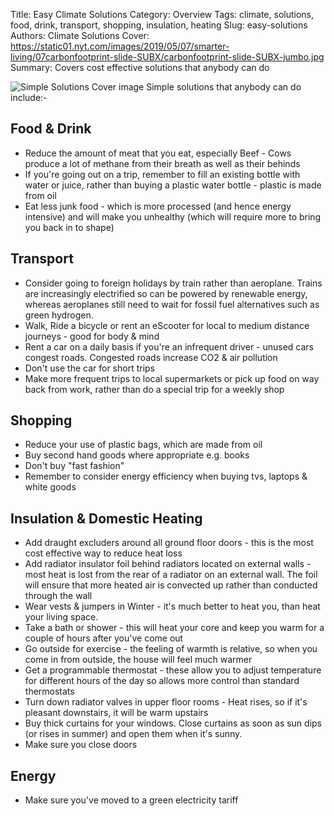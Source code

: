 Title: Easy Climate Solutions
Category: Overview
Tags: climate, solutions, food, drink, transport, shopping, insulation, heating
Slug: easy-solutions
Authors: Climate Solutions
Cover: https://static01.nyt.com/images/2019/05/07/smarter-living/07carbonfootprint-slide-SUBX/carbonfootprint-slide-SUBX-jumbo.jpg
Summary: Covers cost effective solutions that anybody can do

![Simple Solutions Cover image](https://static01.nyt.com/images/2019/05/07/smarter-living/07carbonfootprint-slide-SUBX/carbonfootprint-slide-SUBX-jumbo.jpg)
Simple solutions that anybody can do include:-

## Food & Drink
* Reduce the amount of meat that you eat, especially Beef - Cows produce a lot of methane from their breath as well as their behinds
* If you're going out on a trip, remember to fill an existing bottle with water or juice, rather than buying a plastic water bottle - plastic is made from oil
* Eat less junk food - which is more processed (and hence energy intensive) and will make you unhealthy (which will require more to bring you back in to shape)

## Transport
* Consider going to foreign holidays by train rather than aeroplane. Trains are increasingly electrified so can be powered by renewable energy, whereas aeroplanes still need to wait for fossil fuel alternatives such as green hydrogen.
* Walk, Ride a bicycle or rent an eScooter for local to medium distance journeys - good for body & mind
* Rent a car on a daily basis if you're an infrequent driver - unused cars congest roads. Congested roads increase CO2 & air pollution
* Don't use the car for short trips
* Make more frequent trips to local supermarkets or pick up food on way back from work, rather than do a special trip for a weekly shop

## Shopping
* Reduce your use of plastic bags, which are made from oil
* Buy second hand goods where appropriate e.g. books 
* Don't buy "fast fashion"
* Remember to consider energy efficiency when buying tvs, laptops & white goods

## Insulation & Domestic Heating
* Add draught excluders around all ground floor doors - this is the most cost effective way to reduce heat loss
* Add radiator insulator foil behind radiators located on external walls - most heat is lost from the rear of a radiator on an external wall. The foil will ensure that more heated air is convected up rather than conducted through the wall
* Wear vests & jumpers in Winter - it's much better to heat you, than heat your living space.
* Take a bath or shower - this will heat your core and keep you warm for a couple of hours after you've come out
* Go outside for exercise - the feeling of warmth is relative, so when you come in from outside, the house will feel much warmer
* Get a programmable thermostat - these allow you to adjust temperature for different hours of the day so allows more control than standard thermostats
* Turn down radiator valves in upper floor rooms - Heat rises, so if it's pleasant downstairs, it will be warm upstairs
* Buy thick curtains for your windows. Close curtains as soon as sun dips (or rises in summer) and open them when it's sunny.
* Make sure you close doors

## Energy 
* Make sure you've moved to a green electricity tariff
